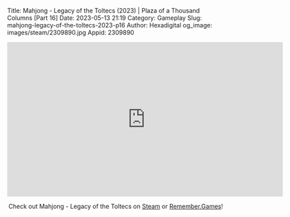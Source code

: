 Title: Mahjong - Legacy of the Toltecs (2023) | Plaza of a Thousand Columns [Part 16]
Date: 2023-05-13 21:19
Category: Gameplay
Slug: mahjong-legacy-of-the-toltecs-2023-p16
Author: Hexadigital
og_image: images/steam/2309890.jpg
Appid: 2309890

<center><iframe src="https://www.youtube.com/embed/t_3FCmgVkss?feature=oembed" allow="accelerometer; autoplay; encrypted-media; gyroscope; picture-in-picture" width="640" height="360" frameborder="0"></iframe>

Check out Mahjong - Legacy of the Toltecs on [Steam](https://store.steampowered.com/app/2309890/?curator_clanid=34633900) or [Remember.Games](https://remember.games/game/7725/mahjong-legacy-of-the-toltecs/)!</center>